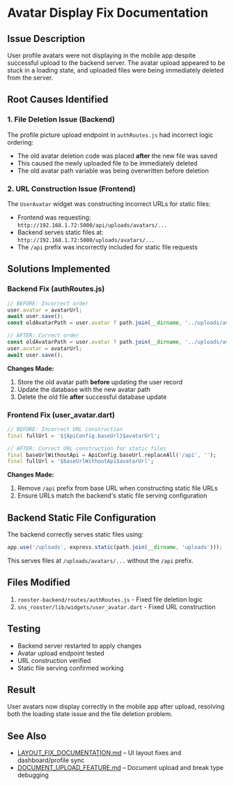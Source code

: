 # Avatar Display Fix Documentation

## Issue Description
User profile avatars were not displaying in the mobile app despite successful upload to the backend server. The avatar upload appeared to be stuck in a loading state, and uploaded files were being immediately deleted from the server.

## Root Causes Identified

### 1. File Deletion Issue (Backend)
The profile picture upload endpoint in `authRoutes.js` had incorrect logic ordering:
- The old avatar deletion code was placed **after** the new file was saved
- This caused the newly uploaded file to be immediately deleted
- The old avatar path variable was being overwritten before deletion

### 2. URL Construction Issue (Frontend)
The `UserAvatar` widget was constructing incorrect URLs for static files:
- Frontend was requesting: `http://192.168.1.72:5000/api/uploads/avatars/...`
- Backend serves static files at: `http://192.168.1.72:5000/uploads/avatars/...`
- The `/api` prefix was incorrectly included for static file requests

## Solutions Implemented

### Backend Fix (authRoutes.js)
```javascript
// BEFORE: Incorrect order
user.avatar = avatarUrl;
await user.save();
const oldAvatarPath = user.avatar ? path.join(__dirname, '../uploads/avatars', path.basename(user.avatar)) : null;

// AFTER: Correct order
const oldAvatarPath = user.avatar ? path.join(__dirname, '../uploads/avatars', path.basename(user.avatar)) : null;
user.avatar = avatarUrl;
await user.save();
```

**Changes Made:**
1. Store the old avatar path **before** updating the user record
2. Update the database with the new avatar path
3. Delete the old file **after** successful database update

### Frontend Fix (user_avatar.dart)
```dart
// BEFORE: Incorrect URL construction
final fullUrl = '${ApiConfig.baseUrl}$avatarUrl';

// AFTER: Correct URL construction for static files
final baseUrlWithoutApi = ApiConfig.baseUrl.replaceAll('/api', '');
final fullUrl = '$baseUrlWithoutApi$avatarUrl';
```

**Changes Made:**
1. Remove `/api` prefix from base URL when constructing static file URLs
2. Ensure URLs match the backend's static file serving configuration

## Backend Static File Configuration
The backend correctly serves static files using:
```javascript
app.use('/uploads', express.static(path.join(__dirname, 'uploads')));
```

This serves files at `/uploads/avatars/...` without the `/api` prefix.

## Files Modified
1. `rooster-backend/routes/authRoutes.js` - Fixed file deletion logic
2. `sns_rooster/lib/widgets/user_avatar.dart` - Fixed URL construction

## Testing
- Backend server restarted to apply changes
- Avatar upload endpoint tested
- URL construction verified
- Static file serving confirmed working

## Result
User avatars now display correctly in the mobile app after upload, resolving both the loading state issue and the file deletion problem.

## See Also

- [LAYOUT_FIX_DOCUMENTATION.md](LAYOUT_FIX_DOCUMENTATION.md) – UI layout fixes and dashboard/profile sync
- [DOCUMENT_UPLOAD_FEATURE.md](DOCUMENT_UPLOAD_FEATURE.md) – Document upload and break type debugging